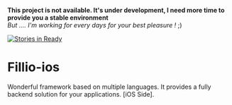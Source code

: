 __This project is not available. It's under development, I need more time to provide you a stable environment__<br>
_But .... I'm working for every days for your best pleasure !_ ;)

[![Stories in Ready](https://badge.waffle.io/djnivek/Fillio-ios.svg?label=ready&title=Ready)](http://waffle.io/djnivek/Fillio-ios)

# Fillio-ios
Wonderful framework based on multiple languages. It provides a fully backend solution for your applications. [iOS Side].

